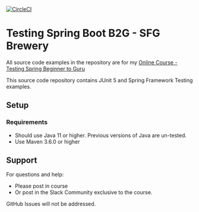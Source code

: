 [![CircleCI](https://circleci.com/gh/mirmak4/tsbb2b-sfg-brewery/tree/master.svg?style=svg)](https://circleci.com/gh/mirmak4/tsbb2b-sfg-brewery/tree/master)
# Testing Spring Boot B2G - SFG Brewery

All source code examples in the repository are for my [Online Course - Testing Spring Beginner to Guru](https://www.udemy.com/testing-spring-boot-beginner-to-guru/?couponCode=GITHUB_REPO)

This source code repository contains JUnit 5 and Spring Framework Testing examples.

## Setup
### Requirements
* Should use Java 11 or higher. Previous versions of Java are un-tested.
* Use Maven 3.6.0 or higher

## Support
For questions and help:
* Please post in course
* Or post in the Slack Community exclusive to the course.

GitHub Issues will not be addressed.
